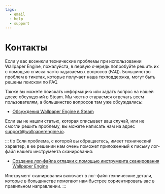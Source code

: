 ```yaml
---
tags:
  - email
  - help
  - support
---
```


# Контакты

Если у вас возникли технические проблемы при использовании Wallpaper Engine, пожалуйста, в первую очередь попробуйте решить их с помощью списка часто задаваемых вопросов (FAQ). Большинство проблем в тикетах, которые получает наша техподдержка, могут быть решены поиском по FAQ.

Также вы можете поискать информацию или задать вопрос на нашей доске обсуждений в Steam. Мы честно стараемся отвечать всем пользователям, а большинство вопросов там уже обсуждались:

* [Обсуждения Wallpaper Engine в Steam](https://steamcommunity.com/app/431960/discussions/)

Если вы не нашли статью, которая описывает ваш случай, или не смогли решить проблему, вы можете написать нам на адрес [support@wallpaperengine.io](mailto:support@wallpaperengine.io?subject=Support%20Request).

::: tip
Если проблема, с которой вы обращаетесь, имеет технический характер, в ее решении нам очень поможет приложенный к письму лог-файл нашего инструмента сканирования:

* [Создание лог-файла отладки с помощью инструмента сканирования Wallpaper Engine](debug/scantool)

Инструмент сканирования включает в лог-файл технические детали, которые в большинстве помогают нам быстрее сориентировать вас в правильном направлении.
:::
